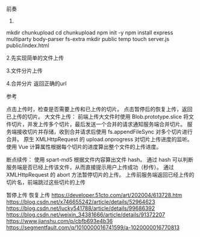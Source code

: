 前奏

1.
mkdir chunkupload
cd chunkupload
npm init -y
npm install express multiparty body-parser fs-extra
mkdir public temp
touch server.js public/index.html

2.先实现简单的文件上传

3.文件分片上传

4.合并分片 返回正确的url

参考



点击上传时，检查是否需要上传和已上传的切片。
点击暂停后的恢复上传，返回已上传的切片。
大文件上传：
前端上传大文件时使用 Blob.prototype.slice 将文件切片，并发上传多个切片，最后发送一个合并的请求通知服务端合并切片。
服务端接收切片并存储，收到合并请求后使用 fs.appendFileSync 对多个切片进行合并。
原生 XMLHttpRequest 的 upload.onprogress 对切片上传进度的监听。
使用 Vue 计算属性根据每个切片的进度算出整个文件的上传进度。

断点续传：
使用 spart-md5 根据文件内容算出文件 hash。
通过 hash 可以判断服务端是否已经上传该文件，从而直接提示用户上传成功（秒传）。
通过 XMLHttpRequest 的 abort 方法暂停切片的上传。
上传前服务端返回已经上传的切片名，前端跳过这些切片的上传

暂停上传  恢复上传
https://developer.51cto.com/art/202004/613728.htm
https://blog.csdn.net/x746655242/article/details/52964623
https://blog.csdn.net/lucky541788/article/details/99686392
https://blog.csdn.net/weixin_34381666/article/details/91372207
https://www.jianshu.com/p/cbfb693e4b36
https://segmentfault.com/q/1010000016741599/a-1020000016770813

